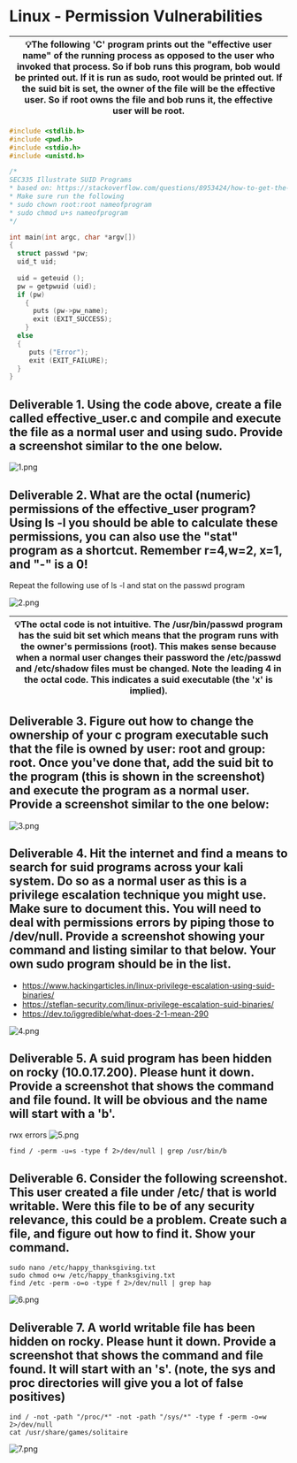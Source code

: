 # Linux - Permission Vulnerabilities

| 💡The following 'C' program prints out the "effective user name" of the running process as opposed to the user who invoked that process. So if bob runs this program, bob would be printed out. If it is run as sudo, root would be printed out. If the suid bit is set, the owner of the file will be the effective user. So if root owns the file and bob runs it, the effective user will be root. |
| :----------------------------------------------------------: |

```c
#include <stdlib.h>
#include <pwd.h>
#include <stdio.h>
#include <unistd.h>

/*
SEC335 Illustrate SUID Programs
* based on: https://stackoverflow.com/questions/8953424/how-to-get-the-username-in-c-c-in-linux
* Make sure run the following
* sudo chown root:root nameofprogram
* sudo chmod u+s nameofprogram
*/

int main(int argc, char *argv[])
{
  struct passwd *pw;
  uid_t uid;
 
  uid = geteuid ();
  pw = getpwuid (uid);
  if (pw)
    {
      puts (pw->pw_name);
      exit (EXIT_SUCCESS);
    }
  else
  {
     puts ("Error");
     exit (EXIT_FAILURE);
  }
}

```

## Deliverable 1. Using the code above, create a file called effective_user.c and compile and execute the file as a normal user and using sudo. Provide a screenshot similar to the one below.

![1.png](imges/1.png)


## Deliverable 2. What are the octal (numeric) permissions of the effective_user program? Using ls -l you should be able to calculate these permissions, you can also use the "stat" program as a shortcut. Remember r=4,w=2, x=1, and "-" is a 0!

Repeat the following use of ls -l and stat on the passwd program

![2.png](imges/2.png)


| 💡The octal code is not intuitive. The /usr/bin/passwd program has the suid bit set which means that the program runs with the owner's permissions (root). This makes sense because when a normal user changes their password the /etc/passwd and /etc/shadow files must be changed. Note the leading 4 in the octal code. This indicates a suid executable (the 'x' is implied). |
| :----------------------------------------------------------: |

## Deliverable 3. Figure out how to change the ownership of your c program executable such that the file is owned by user: root and group: root. Once you've done that, add the suid bit to the program (this is shown in the screenshot) and execute the program as a normal user. Provide a screenshot similar to the one below:

![3.png](imges/3.png)


## Deliverable 4. Hit the internet and find a means to search for suid programs across your kali system. Do so as a normal user as this is a privilege escalation technique you might use. Make sure to document this. You will need to deal with permissions errors by piping those to /dev/null. Provide a screenshot showing your command and listing similar to that below. Your own sudo program should be in the list.

* https://www.hackingarticles.in/linux-privilege-escalation-using-suid-binaries/
* https://steflan-security.com/linux-privilege-escalation-suid-binaries/
* https://dev.to/iggredible/what-does-2-1-mean-290


![4.png](imges/4.png)


## Deliverable 5. A suid program has been hidden on rocky (10.0.17.200). Please hunt it down. Provide a screenshot that shows the command and file found. It will be obvious and the name will start with a 'b'.

rwx errors
![5.png](imges/5.png)

`find / -perm -u=s -type f 2>/dev/null | grep /usr/bin/b`



## Deliverable 6. Consider the following screenshot. This user created a file under /etc/ that is world writable. Were this file to be of any security relevance, this could be a problem. Create such a file, and figure out how to find it. Show your command.

```
sudo nano /etc/happy_thanksgiving.txt 
sudo chmod o+w /etc/happy_thanksgiving.txt  
find /etc -perm -o=o -type f 2>/dev/null | grep hap
```

![6.png](imges/6.png)




## Deliverable 7. A world writable file has been hidden on rocky. Please hunt it down. Provide a screenshot that shows the command and file found. It will start with an 's'. (note, the sys and proc directories will give you a lot of false positives)
```
ind / -not -path "/proc/*" -not -path "/sys/*" -type f -perm -o=w 2>/dev/null
cat /usr/share/games/solitaire
```

![7.png](imges/7.png)
